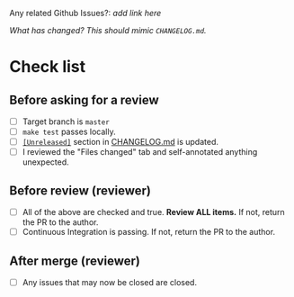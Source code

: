 Any related Github Issues?: _add link here_ 

_What has changed? This should mimic `CHANGELOG.md`._

# Check list

## Before asking for a review

- [ ] Target branch is `master`
- [ ] `make test` passes locally.
- [ ] [`[Unreleased]`](../blob/master/CHANGELOG.md#unreleased) section in [CHANGELOG.md](../blob/master/CHANGELOG.md) is updated.
- [ ] I reviewed the "Files changed" tab and self-annotated anything unexpected.

## Before review (reviewer)

- [ ] All of the above are checked and true. **Review ALL items.** If not, return the PR to the author.
- [ ] Continuous Integration is passing. If not, return the PR to the author.

## After merge (reviewer)

- [ ] Any issues that may now be closed are closed.